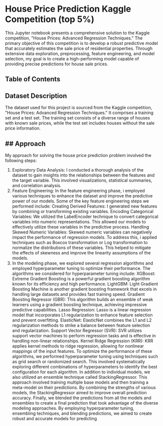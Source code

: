 # House Price Prediction Kaggle Competition (top 5%)
This Jupyter notebook presents a comprehensive solution to the Kaggle competition, "House Prices: Advanced Regression Techniques." The primary objective of this competition is to develop a robust predictive model that accurately estimates the sale price of residential properties. Through extensive data exploration, preprocessing, feature engineering, and model selection, my goal is to create a high-performing model capable of providing precise predictions for house sale prices.

## Table of Contents 

## Dataset Description
The dataset used for this project is sourced from the Kaggle competition, "House Prices: Advanced Regression Techniques." It comprises a training set and a test set. The training set consists of a diverse range of houses with known sale prices, while the test set includes houses without the sale price information.

## ## Approach
My approach for solving the house price prediction problem involved the following steps:
1. Exploratory Data Analysis: I conducted a thorough analysis of the dataset to gain insights into the relationships between the features and the target variable. This involved visualizations, statistical summaries, and correlation analysis.
2. Feature Engineering: In the feature engineering phase, i employed various techniques to enhance the dataset and improve the predictive power of our models. Some of the key feature engineering steps we performed include:
Creating Derived Features: I generated new features by combining or transforming existing variables.
Encoding Categorical Variables: We utilized the LabelEncoder technique to convert categorical variables into numeric representations. This allowed our models to effectively utilize these variables in the predictive process.
Handling Skewed Numeric Variables: Skewed numeric variables can negatively impact the performance of regression models. To address this, i applied techniques such as Boxcox transformation or Log transformation to normalize the distributions of these variables. This helped to mitigate the effects of skewness and improve the linearity assumptions of the models.
3. In the modeling phase, we explored several regression algorithms and employed hyperparameter tuning to optimize their performance. The algorithms we considered for hyperparameter tuning include:
   XGBoost: Extreme Gradient Boosting is a powerful gradient boosting algorithm known for its efficiency and high performance.
   LightGBM: Light Gradient Boosting Machine is another gradient boosting framework that excels in handling large datasets and provides fast training speed.
   Gradient Boosting Regressor (GBR): This algorithm builds an ensemble of weak learners using a gradient boosting technique, achieving impressive predictive capabilities.
   Lasso Regression: Lasso is a linear regression model that incorporates L1 regularization to enhance feature selection and prevent overfitting.
   ElasticNet: ElasticNet combines the L1 and L2 regularization methods to strike a balance between feature selection and regularization.
   Support Vector Regressor (SVR): SVR utilizes support vector machines to perform regression tasks and is effective in handling non-linear relationships.
   Kernel Ridge Regression (KRR): KRR applies kernel methods to ridge regression, allowing for nonlinear mappings of the input features.
   To optimize the performance of these algorithms, we performed hyperparameter tuning using techniques such as grid search or randomized search. This involved systematically exploring different combinations of hyperparameters to identify the best configuration for each algorithm.
   In addition to individual models, we also utilized an ensemble technique called StackingRegressor. This approach involved training multiple base models and then training a meta-model on their predictions. By combining the strengths of various models, the StackingRegressor aimed to improve overall prediction accuracy.
   Finally, we blended the predictions from all the models and ensembles to create a final prediction that took advantage of the diverse modeling approaches.
   By employing hyperparameter tuning, ensembling techniques, and blending predictions, we aimed to create robust and accurate models for predicting
